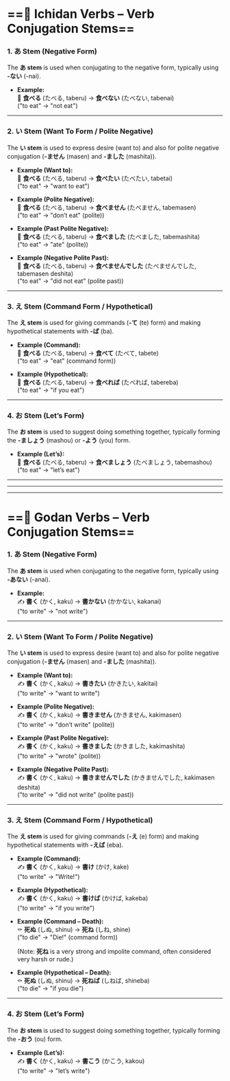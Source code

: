 # ==**🔹 Ichidan Verbs – Verb Conjugation Stems**==

### **1. あ Stem (Negative Form)**

The **あ stem** is used when conjugating to the negative form, typically using **-ない** (-nai).

- **Example:**  
    🍣 **食べる** (たべる, taberu) → **食べない** (たべない, tabenai)  
    ("to eat" → "not eat")
    

---

### **2. い Stem (Want To Form / Polite Negative)**

The **い stem** is used to express desire (want to) and also for polite negative conjugation (**-ません** (masen) and **-ました** (mashita)).

- **Example (Want to):**  
    🍣 **食べる** (たべる, taberu) → **食べたい** (たべたい, tabetai)  
    ("to eat" → "want to eat")
    
- **Example (Polite Negative):**  
    🍣 **食べる** (たべる, taberu) → **食べません** (たべません, tabemasen)  
    ("to eat" → "don’t eat" (polite))
    
- **Example (Past Polite Negative):**  
    🍣 **食べる** (たべる, taberu) → **食べました** (たべました, tabemashita)  
    ("to eat" → "ate" (polite))
    
- **Example (Negative Polite Past):**  
    🍣 **食べる** (たべる, taberu) → **食べませんでした** (たべませんでした, tabemasen deshita)  
    ("to eat" → "did not eat" (polite past))
    

---

### **3. え Stem (Command Form / Hypothetical)**

The **え stem** is used for giving commands (**-て** (te) form) and making hypothetical statements with **-ば** (ba).

- **Example (Command):**  
    🍣 **食べる** (たべる, taberu) → **食べて** (たべて, tabete)  
    ("to eat" → "eat" (command form))
    
- **Example (Hypothetical):**  
    🍣 **食べる** (たべる, taberu) → **食べれば** (たべれば, tabereba)  
    ("to eat" → "if you eat")
    

---

### **4. お Stem (Let’s Form)**

The **お stem** is used to suggest doing something together, typically forming the **-ましょう** (mashou) or **-よう** (you) form.

- **Example (Let’s):**  
    🍣 **食べる** (たべる, taberu) → **食べましょう** (たべましょう, tabemashou)  
    ("to eat" → "let’s eat")
    

---
---
---

# ==**🔹 Godan Verbs – Verb Conjugation Stems**==

### **1. あ Stem (Negative Form)**

The **あ stem** is used when conjugating to the negative form, typically using **-あない** (-anai).

- **Example:**  
    ✍️ **書く** (かく, kaku) → **書かない** (かかない, kakanai)  
    ("to write" → "not write")
    

---

### **2. い Stem (Want To Form / Polite Negative)**

The **い stem** is used to express desire (want to) and also for polite negative conjugation (**-ません** (masen) and **-ました** (mashita)).

- **Example (Want to):**  
    ✍️ **書く** (かく, kaku) → **書きたい** (かきたい, kakitai)  
    ("to write" → "want to write")
    
- **Example (Polite Negative):**  
    ✍️ **書く** (かく, kaku) → **書きません** (かきません, kakimasen)  
    ("to write" → "don’t write" (polite))
    
- **Example (Past Polite Negative):**  
    ✍️ **書く** (かく, kaku) → **書きました** (かきました, kakimashita)  
    ("to write" → "wrote" (polite))
    
- **Example (Negative Polite Past):**  
    ✍️ **書く** (かく, kaku) → **書きませんでした** (かきませんでした, kakimasen deshita)  
    ("to write" → "did not write" (polite past))
    

---

### **3. え Stem (Command Form / Hypothetical)**

The **え stem** is used for giving commands (**-え** (e) form) and making hypothetical statements with **-えば** (eba).

- **Example (Command):**  
    ✍️ **書く** (かく, kaku) → **書け** (かけ, kake)  
    ("to write" → "Write!")
    
- **Example (Hypothetical):**  
    ✍️ **書く** (かく, kaku) → **書けば** (かけば, kakeba)  
    ("to write" → "if you write")


- **Example (Command – Death):**  
    ⚰️ **死ぬ** (しぬ, shinu) → **死ね** (しね, shine)  
    ("to die" → "Die!" (command form))
    
    (Note: **死ね** is a very strong and impolite command, often considered very harsh or rude.)
    
- **Example (Hypothetical – Death):**  
    ⚰️ **死ぬ** (しぬ, shinu) → **死ねば** (しねば, shineba)  
    ("to die" → "if you die")


---

### **4. お Stem (Let’s Form)**

The **お stem** is used to suggest doing something together, typically forming the **-おう** (ou) form.

- **Example (Let’s):**  
    ✍️ **書く** (かく, kaku) → **書こう** (かこう, kakou)  
    ("to write" → "let’s write")